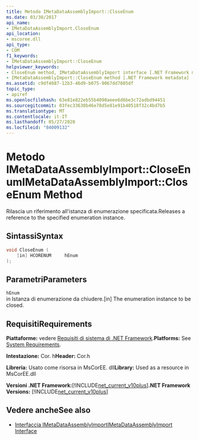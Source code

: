 ```yaml
---
title: Metodo IMetaDataAssemblyImport::CloseEnum
ms.date: 03/30/2017
api_name:
- IMetaDataAssemblyImport.CloseEnum
api_location:
- mscoree.dll
api_type:
- COM
f1_keywords:
- IMetaDataAssemblyImport::CloseEnum
helpviewer_keywords:
- CloseEnum method, IMetaDataAssemblyImport interface [.NET Framework metadata]
- IMetaDataAssemblyImport::CloseEnum method [.NET Framework metadata]
ms.assetid: c9df4087-12b3-46d9-b075-9067dd7805df
topic_type:
- apiref
ms.openlocfilehash: 63e81e822eb55b4090aeee6d6be3c72adbd94451
ms.sourcegitcommit: 03fec33630b46e78d5e81e91b40518f32c4bd7b5
ms.translationtype: MT
ms.contentlocale: it-IT
ms.lasthandoff: 05/27/2020
ms.locfileid: "84009132"
---
```

# <a name="imetadataassemblyimportcloseenum-method"></a><span data-ttu-id="00ddf-102">Metodo IMetaDataAssemblyImport::CloseEnum</span><span class="sxs-lookup"><span data-stu-id="00ddf-102">IMetaDataAssemblyImport::CloseEnum Method</span></span>
<span data-ttu-id="00ddf-103">Rilascia un riferimento all'istanza di enumerazione specificata.</span><span class="sxs-lookup"><span data-stu-id="00ddf-103">Releases a reference to the specified enumeration instance.</span></span>  
  
## <a name="syntax"></a><span data-ttu-id="00ddf-104">Sintassi</span><span class="sxs-lookup"><span data-stu-id="00ddf-104">Syntax</span></span>  
  
```cpp  
void CloseEnum (  
    [in] HCORENUM     hEnum  
);  
```  
  
## <a name="parameters"></a><span data-ttu-id="00ddf-105">Parametri</span><span class="sxs-lookup"><span data-stu-id="00ddf-105">Parameters</span></span>  
 `hEnum`  
 <span data-ttu-id="00ddf-106">in Istanza di enumerazione da chiudere.</span><span class="sxs-lookup"><span data-stu-id="00ddf-106">[in] The enumeration instance to be closed.</span></span>  
  
## <a name="requirements"></a><span data-ttu-id="00ddf-107">Requisiti</span><span class="sxs-lookup"><span data-stu-id="00ddf-107">Requirements</span></span>  
 <span data-ttu-id="00ddf-108">**Piattaforme:** vedere [Requisiti di sistema di .NET Framework](../../get-started/system-requirements.md).</span><span class="sxs-lookup"><span data-stu-id="00ddf-108">**Platforms:** See [System Requirements](../../get-started/system-requirements.md).</span></span>  
  
 <span data-ttu-id="00ddf-109">**Intestazione:** Cor. h</span><span class="sxs-lookup"><span data-stu-id="00ddf-109">**Header:** Cor.h</span></span>  
  
 <span data-ttu-id="00ddf-110">**Libreria:** Usato come risorsa in MsCorEE. dll</span><span class="sxs-lookup"><span data-stu-id="00ddf-110">**Library:** Used as a resource in MsCorEE.dll</span></span>  
  
 <span data-ttu-id="00ddf-111">**Versioni .NET Framework:**[!INCLUDE[net_current_v10plus](../../../../includes/net-current-v10plus-md.md)]</span><span class="sxs-lookup"><span data-stu-id="00ddf-111">**.NET Framework Versions:** [!INCLUDE[net_current_v10plus](../../../../includes/net-current-v10plus-md.md)]</span></span>  
  
## <a name="see-also"></a><span data-ttu-id="00ddf-112">Vedere anche</span><span class="sxs-lookup"><span data-stu-id="00ddf-112">See also</span></span>

- [<span data-ttu-id="00ddf-113">Interfaccia IMetaDataAssemblyImport</span><span class="sxs-lookup"><span data-stu-id="00ddf-113">IMetaDataAssemblyImport Interface</span></span>](imetadataassemblyimport-interface.md)
